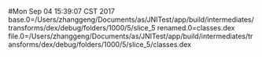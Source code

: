 #Mon Sep 04 15:39:07 CST 2017
base.0=/Users/zhanggeng/Documents/as/JNITest/app/build/intermediates/transforms/dex/debug/folders/1000/5/slice_5
renamed.0=classes.dex
file.0=/Users/zhanggeng/Documents/as/JNITest/app/build/intermediates/transforms/dex/debug/folders/1000/5/slice_5/classes.dex
